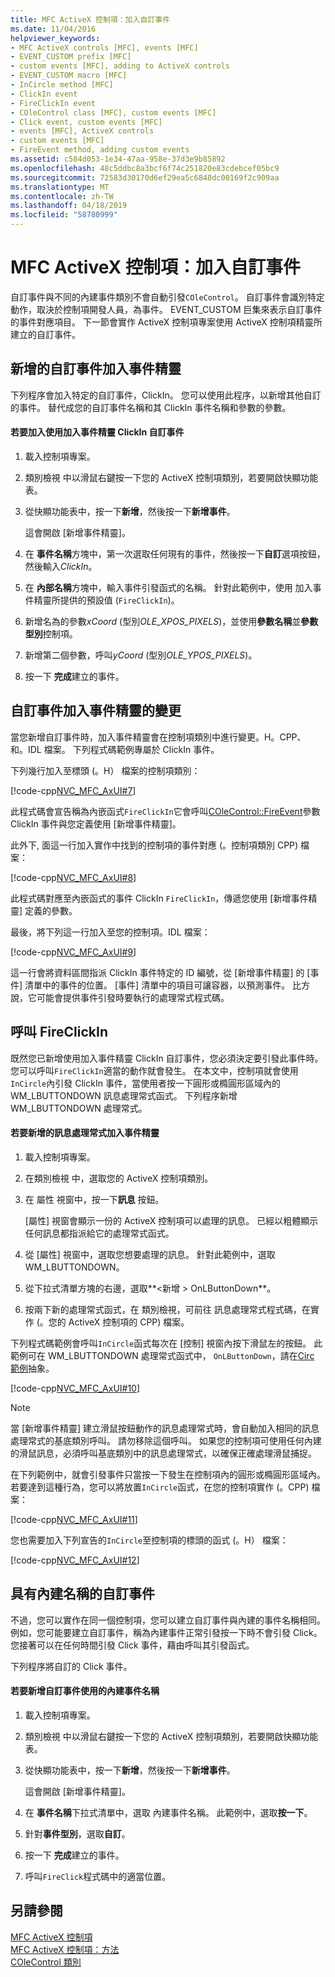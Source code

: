 ```yaml
---
title: MFC ActiveX 控制項：加入自訂事件
ms.date: 11/04/2016
helpviewer_keywords:
- MFC ActiveX controls [MFC], events [MFC]
- EVENT_CUSTOM prefix [MFC]
- custom events [MFC], adding to ActiveX controls
- EVENT_CUSTOM macro [MFC]
- InCircle method [MFC]
- ClickIn event
- FireClickIn event
- COleControl class [MFC], custom events [MFC]
- Click event, custom events [MFC]
- events [MFC], ActiveX controls
- custom events [MFC]
- FireEvent method, adding custom events
ms.assetid: c584d053-1e34-47aa-958e-37d3e9b85892
ms.openlocfilehash: 48c5ddbc8a3bcf6f74c251820e83cdebcef05bc9
ms.sourcegitcommit: 72583d30170d6ef29ea5c6848dc00169f2c909aa
ms.translationtype: MT
ms.contentlocale: zh-TW
ms.lasthandoff: 04/18/2019
ms.locfileid: "58780999"
---
```

# <a name="mfc-activex-controls-adding-custom-events"></a>MFC ActiveX 控制項：加入自訂事件

自訂事件與不同的內建事件類別不會自動引發`COleControl`。 自訂事件會識別特定動作，取決於控制項開發人員，為事件。 EVENT_CUSTOM 巨集來表示自訂事件的事件對應項目。 下一節會實作 ActiveX 控制項專案使用 ActiveX 控制項精靈所建立的自訂事件。

##  <a name="_core_adding_a_custom_event_with_classwizard"></a> 新增的自訂事件加入事件精靈

下列程序會加入特定的自訂事件，ClickIn。 您可以使用此程序，以新增其他自訂的事件。 替代成您的自訂事件名稱和其 ClickIn 事件名稱和參數的參數。

#### <a name="to-add-the-clickin-custom-event-using-the-add-event-wizard"></a>若要加入使用加入事件精靈 ClickIn 自訂事件

1. 載入控制項專案。

1. 類別檢視 中以滑鼠右鍵按一下您的 ActiveX 控制項類別，若要開啟快顯功能表。

1. 從快顯功能表中，按一下**新增**，然後按一下**新增事件**。

   這會開啟 [新增事件精靈]。

1. 在 **事件名稱**方塊中，第一次選取任何現有的事件，然後按一下**自訂**選項按鈕，然後輸入*ClickIn*。

1. 在 **內部名稱**方塊中，輸入事件引發函式的名稱。 針對此範例中，使用 加入事件精靈所提供的預設值 (`FireClickIn`)。

1. 新增名為的參數*xCoord* (型別*OLE_XPOS_PIXELS*)，並使用**參數名稱**並**參數型別**控制項。

1. 新增第二個參數，呼叫*yCoord* (型別*OLE_YPOS_PIXELS*)。

1. 按一下 **完成**建立的事件。

##  <a name="_core_classwizard_changes_for_custom_events"></a> 自訂事件加入事件精靈的變更

當您新增自訂事件時，加入事件精靈會在控制項類別中進行變更。H。CPP、 和。IDL 檔案。 下列程式碼範例專屬於 ClickIn 事件。

下列幾行加入至標頭 (。H） 檔案的控制項類別：

[!code-cpp[NVC_MFC_AxUI#7](../mfc/codesnippet/cpp/mfc-activex-controls-adding-custom-events_1.h)]

此程式碼會宣告稱為內嵌函式`FireClickIn`它會呼叫[COleControl::FireEvent](../mfc/reference/colecontrol-class.md#fireevent)參數 ClickIn 事件與您定義使用 [新增事件精靈]。

此外下, 面這一行加入實作中找到的控制項的事件對應 (。控制項類別 CPP) 檔案：

[!code-cpp[NVC_MFC_AxUI#8](../mfc/codesnippet/cpp/mfc-activex-controls-adding-custom-events_2.cpp)]

此程式碼對應至內嵌函式的事件 ClickIn `FireClickIn`，傳遞您使用 [新增事件精靈] 定義的參數。

最後，將下列這一行加入至您的控制項。IDL 檔案：

[!code-cpp[NVC_MFC_AxUI#9](../mfc/codesnippet/cpp/mfc-activex-controls-adding-custom-events_3.idl)]

這一行會將資料區間指派 ClickIn 事件特定的 ID 編號，從 [新增事件精靈] 的 [事件] 清單中的事件的位置。 [事件] 清單中的項目可讓容器，以預測事件。 比方說，它可能會提供事件引發時要執行的處理常式程式碼。

##  <a name="_core_calling_fireclickin"></a> 呼叫 FireClickIn

既然您已新增使用加入事件精靈 ClickIn 自訂事件，您必須決定要引發此事件時。 您可以呼叫`FireClickIn`適當的動作就會發生。 在本文中，控制項就會使用`InCircle`內引發 ClickIn 事件，當使用者按一下圓形或橢圓形區域內的 WM_LBUTTONDOWN 訊息處理常式函式。 下列程序新增 WM_LBUTTONDOWN 處理常式。

#### <a name="to-add-a-message-handler-with-the-add-event-wizard"></a>若要新增的訊息處理常式加入事件精靈

1. 載入控制項專案。

1. 在類別檢視 中，選取您的 ActiveX 控制項類別。

1. 在 屬性 視窗中，按一下**訊息** 按鈕。

   [屬性] 視窗會顯示一份的 ActiveX 控制項可以處理的訊息。 已經以粗體顯示任何訊息都指派給它的處理常式函式。

1. 從 [屬性] 視窗中，選取您想要處理的訊息。 針對此範例中，選取 WM_LBUTTONDOWN。

1. 從下拉式清單方塊的右邊，選取**\<新增 > OnLButtonDown**。

1. 按兩下新的處理常式函式，在 類別檢視，可前往 訊息處理常式程式碼，在實作 (。您的 ActiveX 控制項的 CPP) 檔案。

下列程式碼範例會呼叫`InCircle`函式每次在 [控制] 視窗內按下滑鼠左的按鈕。 此範例可在 WM_LBUTTONDOWN 處理常式函式中， `OnLButtonDown`，請在[Circ 範例](../overview/visual-cpp-samples.md)抽象。

[!code-cpp[NVC_MFC_AxUI#10](../mfc/codesnippet/cpp/mfc-activex-controls-adding-custom-events_4.cpp)]

> [!NOTE]
>  當 [新增事件精靈] 建立滑鼠按鈕動作的訊息處理常式時，會自動加入相同的訊息處理常式的基底類別呼叫。 請勿移除這個呼叫。 如果您的控制項可使用任何內建的滑鼠訊息，必須呼叫基底類別中的訊息處理常式，以確保正確處理滑鼠捕捉。

在下列範例中，就會引發事件只當按一下發生在控制項內的圓形或橢圓形區域內。 若要達到這種行為，您可以將放置`InCircle`函式，在您的控制項實作 (。CPP) 檔案：

[!code-cpp[NVC_MFC_AxUI#11](../mfc/codesnippet/cpp/mfc-activex-controls-adding-custom-events_5.cpp)]

您也需要加入下列宣告的`InCircle`至控制項的標頭的函式 (。H） 檔案：

[!code-cpp[NVC_MFC_AxUI#12](../mfc/codesnippet/cpp/mfc-activex-controls-adding-custom-events_6.h)]

##  <a name="_core_custom_events_with_stock_names"></a> 具有內建名稱的自訂事件

不過，您可以實作在同一個控制項，您可以建立自訂事件與內建的事件名稱相同。 例如，您可能要建立自訂事件，稱為內建事件正常引發按一下時不會引發 Click。 您接著可以在任何時間引發 Click 事件，藉由呼叫其引發函式。

下列程序將自訂的 Click 事件。

#### <a name="to-add-a-custom-event-that-uses-a-stock-event-name"></a>若要新增自訂事件使用的內建事件名稱

1. 載入控制項專案。

1. 類別檢視 中以滑鼠右鍵按一下您的 ActiveX 控制項類別，若要開啟快顯功能表。

1. 從快顯功能表中，按一下**新增**，然後按一下**新增事件**。

   這會開啟 [新增事件精靈]。

1. 在 **事件名稱**下拉式清單中，選取 內建事件名稱。 此範例中，選取**按一下**。

1. 針對**事件型別**，選取**自訂**。

1. 按一下 **完成**建立的事件。

1. 呼叫`FireClick`程式碼中的適當位置。

## <a name="see-also"></a>另請參閱

[MFC ActiveX 控制項](../mfc/mfc-activex-controls.md)<br/>
[MFC ActiveX 控制項：方法](../mfc/mfc-activex-controls-methods.md)<br/>
[COleControl 類別](../mfc/reference/colecontrol-class.md)
